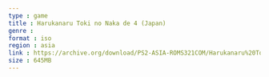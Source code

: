 ```yaml
---
type : game
title : Harukanaru Toki no Naka de 4 (Japan)
genre : 
format : iso
region : asia
link : https://archive.org/download/PS2-ASIA-ROMS321COM/Harukanaru%20Toki%20no%20Naka%20de%204%20%28Japan%29.7z
size : 645MB
---
```

